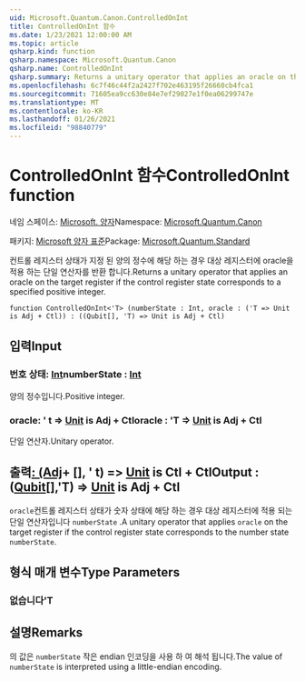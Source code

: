 ```yaml
---
uid: Microsoft.Quantum.Canon.ControlledOnInt
title: ControlledOnInt 함수
ms.date: 1/23/2021 12:00:00 AM
ms.topic: article
qsharp.kind: function
qsharp.namespace: Microsoft.Quantum.Canon
qsharp.name: ControlledOnInt
qsharp.summary: Returns a unitary operator that applies an oracle on the target register if the control register state corresponds to a specified positive integer.
ms.openlocfilehash: 6c7f46c44f2a2427f702e463195f26660cb4fca1
ms.sourcegitcommit: 71605ea9cc630e84e7ef29027e1f0ea06299747e
ms.translationtype: MT
ms.contentlocale: ko-KR
ms.lasthandoff: 01/26/2021
ms.locfileid: "98840779"
---
```

# <a name="controlledonint-function"></a><span data-ttu-id="46609-102">ControlledOnInt 함수</span><span class="sxs-lookup"><span data-stu-id="46609-102">ControlledOnInt function</span></span>

<span data-ttu-id="46609-103">네임 스페이스: [Microsoft. 양자](xref:Microsoft.Quantum.Canon)</span><span class="sxs-lookup"><span data-stu-id="46609-103">Namespace: [Microsoft.Quantum.Canon](xref:Microsoft.Quantum.Canon)</span></span>

<span data-ttu-id="46609-104">패키지: [Microsoft 양자 표준](https://nuget.org/packages/Microsoft.Quantum.Standard)</span><span class="sxs-lookup"><span data-stu-id="46609-104">Package: [Microsoft.Quantum.Standard](https://nuget.org/packages/Microsoft.Quantum.Standard)</span></span>


<span data-ttu-id="46609-105">컨트롤 레지스터 상태가 지정 된 양의 정수에 해당 하는 경우 대상 레지스터에 oracle을 적용 하는 단일 연산자를 반환 합니다.</span><span class="sxs-lookup"><span data-stu-id="46609-105">Returns a unitary operator that applies an oracle on the target register if the control register state corresponds to a specified positive integer.</span></span>

```qsharp
function ControlledOnInt<'T> (numberState : Int, oracle : ('T => Unit is Adj + Ctl)) : ((Qubit[], 'T) => Unit is Adj + Ctl)
```


## <a name="input"></a><span data-ttu-id="46609-106">입력</span><span class="sxs-lookup"><span data-stu-id="46609-106">Input</span></span>

### <a name="numberstate--int"></a><span data-ttu-id="46609-107">번호 상태: [Int](xref:microsoft.quantum.lang-ref.int)</span><span class="sxs-lookup"><span data-stu-id="46609-107">numberState : [Int](xref:microsoft.quantum.lang-ref.int)</span></span>

<span data-ttu-id="46609-108">양의 정수입니다.</span><span class="sxs-lookup"><span data-stu-id="46609-108">Positive integer.</span></span>


### <a name="oracle--t--unit--is-adj--ctl"></a><span data-ttu-id="46609-109">oracle: ' t => [Unit](xref:microsoft.quantum.lang-ref.unit)  is Adj + Ctl</span><span class="sxs-lookup"><span data-stu-id="46609-109">oracle : 'T => [Unit](xref:microsoft.quantum.lang-ref.unit)  is Adj + Ctl</span></span>

<span data-ttu-id="46609-110">단일 연산자.</span><span class="sxs-lookup"><span data-stu-id="46609-110">Unitary operator.</span></span>



## <a name="output--qubitt--unit--is-adj--ctl"></a><span data-ttu-id="46609-111">출력[: (Adj](xref:microsoft.quantum.lang-ref.qubit)+ [], ' t) => [Unit](xref:microsoft.quantum.lang-ref.unit)  is Ctl + Ctl</span><span class="sxs-lookup"><span data-stu-id="46609-111">Output : ([Qubit](xref:microsoft.quantum.lang-ref.qubit)[],'T) => [Unit](xref:microsoft.quantum.lang-ref.unit)  is Adj + Ctl</span></span>

<span data-ttu-id="46609-112">`oracle`컨트롤 레지스터 상태가 숫자 상태에 해당 하는 경우 대상 레지스터에 적용 되는 단일 연산자입니다 `numberState` .</span><span class="sxs-lookup"><span data-stu-id="46609-112">A unitary operator that applies `oracle` on the target register if the control register state corresponds to the number state `numberState`.</span></span>

## <a name="type-parameters"></a><span data-ttu-id="46609-113">형식 매개 변수</span><span class="sxs-lookup"><span data-stu-id="46609-113">Type Parameters</span></span>

### <a name="t"></a><span data-ttu-id="46609-114">없습니다</span><span class="sxs-lookup"><span data-stu-id="46609-114">'T</span></span>



## <a name="remarks"></a><span data-ttu-id="46609-115">설명</span><span class="sxs-lookup"><span data-stu-id="46609-115">Remarks</span></span>

<span data-ttu-id="46609-116">의 값은 `numberState` 작은 endian 인코딩을 사용 하 여 해석 됩니다.</span><span class="sxs-lookup"><span data-stu-id="46609-116">The value of `numberState` is interpreted using a little-endian encoding.</span></span>